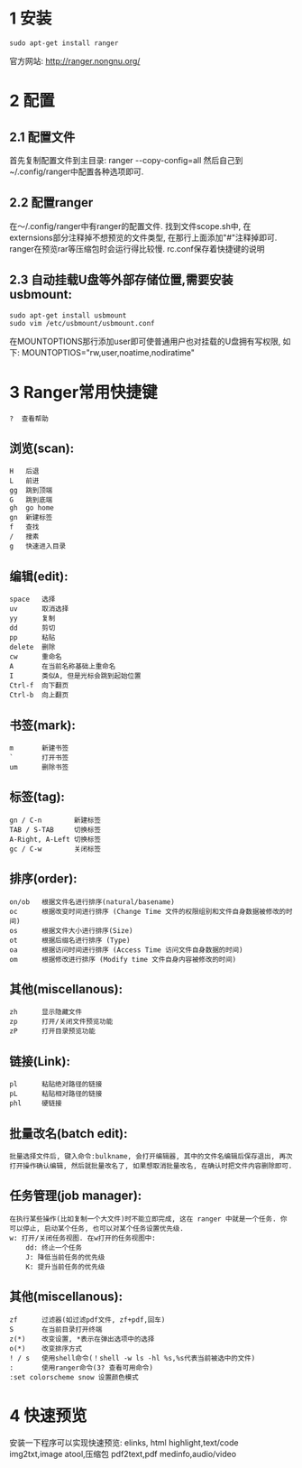 # 1 安装
    sudo apt-get install ranger
官方网站: http://ranger.nongnu.org/

# 2 配置
## 2.1 配置文件
首先复制配置文件到主目录:
    ranger --copy-config=all
然后自己到~/.config/ranger中配置各种选项即可.

## 2.2 配置ranger
在～/.config/ranger中有ranger的配置文件.
找到文件scope.sh中, 在externsions部分注释掉不想预览的文件类型, 在那行上面添加"#"注释掉即可. ranger在预览rar等压缩包时会运行得比较慢.
rc.conf保存着快捷键的说明

## 2.3 自动挂载U盘等外部存储位置,需要安装usbmount:
    sudo apt-get install usbmount
    sudo vim /etc/usbmount/usbmount.conf
在MOUNTOPTIONS那行添加user即可使普通用户也对挂载的U盘拥有写权限, 如下: MOUNTOPTIOS="rw,user,noatime,nodiratime"

# 3 Ranger常用快捷键
    ?  查看帮助

##  浏览(scan):
    H   后退
    L   前进
    gg  跳到顶端
    G   跳到底端
    gh  go home
    gn  新建标签
    f   查找
    /   搜素
    g   快速进入目录

## 编辑(edit):
    space   选择
    uv      取消选择
    yy      复制
    dd      剪切
    pp      粘贴
    delete  删除
    cw      重命名
    A       在当前名称基础上重命名
    I       类似A, 但是光标会跳到起始位置
    Ctrl-f  向下翻页
    Ctrl-b  向上翻页

## 书签(mark):
    m       新建书签
    `       打开书签
    um      删除书签

## 标签(tag):
    gn / C-n        新建标签
    TAB / S-TAB     切换标签
    A-Right, A-Left 切换标签
    gc / C-w        关闭标签

## 排序(order):
    on/ob   根据文件名进行排序(natural/basename)
    oc      根据改变时间进行排序 (Change Time 文件的权限组别和文件自身数据被修改的时间)
    os      根据文件大小进行排序(Size)
    ot      根据后缀名进行排序 (Type)
    oa      根据访问时间进行排序 (Access Time 访问文件自身数据的时间)
    om      根据修改进行排序 (Modify time 文件自身内容被修改的时间)

## 其他(miscellanous):
    zh      显示隐藏文件
    zp      打开/关闭文件预览功能
    zP      打开目录预览功能

## 链接(Link):
    pl      粘贴绝对路径的链接
    pL      粘贴相对路径的链接
    phl     硬链接

## 批量改名(batch edit):
    批量选择文件后, 键入命令:bulkname, 会打开编辑器, 其中的文件名编辑后保存退出, 再次打开操作确认编辑, 然后就批量改名了, 如果想取消批量改名, 在确认时把文件内容删除即可.

## 任务管理(job manager):
    在执行某些操作(比如复制一个大文件)时不能立即完成, 这在 ranger 中就是一个任务. 你可以停止, 启动某个任务, 也可以对某个任务设置优先级.
    w: 打开/关闭任务视图. 在w打开的任务视图中:
        dd: 终止一个任务
        J: 降低当前任务的优先级
        K: 提升当前任务的优先级

## 其他(miscellanous):
    zf      过滤器(如过滤pdf文件, zf+pdf,回车)
    S       在当前目录打开终端
    z(*)    改变设置, *表示在弹出选项中的选择
    o(*)    改变排序方式
    ! / s   使用shell命令(！shell -w ls -hl %s,%s代表当前被选中的文件)
    :       使用ranger命令(3? 查看可用命令)
    :set colorscheme snow 设置颜色模式

# 4 快速预览
安装一下程序可以实现快速预览:
    elinks, html
    highlight,text/code
    img2txt,image
    atool,压缩包
    pdf2text,pdf
    medinfo,audio/video
